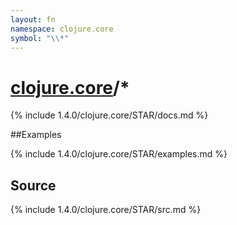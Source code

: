 ```yaml
---
layout: fn
namespace: clojure.core
symbol: "\\*"
---
```


# [clojure.core](../)/\*

{% include 1.4.0/clojure.core/STAR/docs.md %}

##Examples

{% include 1.4.0/clojure.core/STAR/examples.md %}
## Source
{% include 1.4.0/clojure.core/STAR/src.md %}

